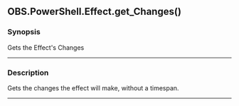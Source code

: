 OBS.PowerShell.Effect.get_Changes()
-----------------------------------




### Synopsis
Gets the Effect's Changes



---


### Description

Gets the changes the effect will make, without a timespan.



---
